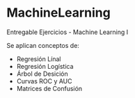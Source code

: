 # MachineLearning
Entregable Ejercicios - Machine Learning I  

Se aplican conceptos de:  
* Regresión Línal
* Regresión Logística
* Árbol de Desición
* Curvas ROC y AUC
* Matrices de Confusión


